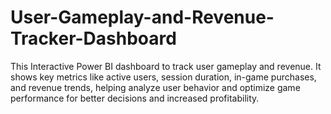# User-Gameplay-and-Revenue-Tracker-Dashboard
 This Interactive Power BI dashboard to track user gameplay and revenue. It shows key metrics like active users, session duration, in-game purchases, and revenue trends, helping analyze user behavior and optimize game performance for better decisions and increased profitability.
